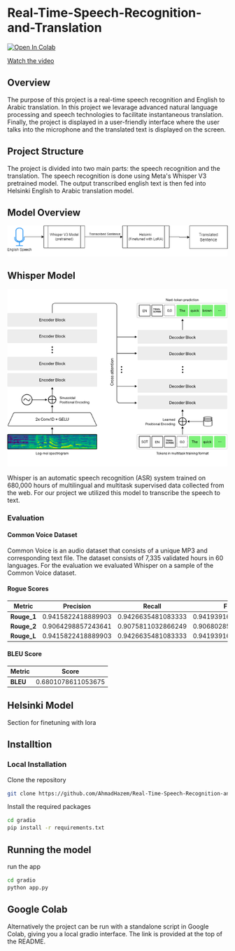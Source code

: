 # Real-Time-Speech-Recognition-and-Translation
<a href="https://colab.research.google.com/drive/1UwWVyIdiTGw7_YxSOoRCFTXZBQFmNOVz?usp=sharing">
    <img src="https://colab.research.google.com/assets/colab-badge.svg" alt="Open In Colab">
</a>

[Watch the video](Docs/demo.mp4)

## Overview
The purpose of this project is a real-time speech recognition and English to Arabic translation. In this project we levarage advanced natural language processing and speech technologies to facilitate instantaneous translation. Finally, the project is displayed in a user-friendly interface where the user talks into the microphone and the translated text is displayed on the screen.

## Project Structure
The project is divided into two main parts: the speech recognition and the translation. The speech recognition is done using Meta's Whisper V3 pretrained model. The output transcribed english text is then fed into Helsinki English to Arabic translation model. 

## Model Overview
![Model Diagram](Docs/model_overview.png)

## Whisper Model
![Whisper Model](Docs/whisper.png)


Whisper is an automatic speech recognition (ASR) system trained on 680,000 hours of multilingual and multitask supervised data collected from the web.
For our project we utilized this model to transcribe the speech to text.

### Evaluation
#### Common Voice Dataset
Common Voice is an audio dataset that consists of a unique MP3 and corresponding text file. The dataset consists of 7,335 validated hours in 60 languages.
For the evaluation we evaluated Whisper on a sample of the Common Voice dataset. 

#### Rogue Scores
| Metric       | Precision           | Recall             | F1                |
|--------------|----------------------|--------------------|-------------------|
| **Rouge_1**  | 0.9415822418889903   | 0.9426635481083333 | 0.9419391677910781|
| **Rouge_2**  | 0.9064298857243641   | 0.9075811032866249 | 0.906802859490404 |
| **Rouge_L**  | 0.9415822418889903   | 0.9426635481083333 | 0.9419391677910781|
#### BLEU Score
| Metric       | Score               |
|--------------|---------------------|
| **BLEU**     | 0.6801078611053675  |

## Helsinki Model

Section for finetuning with lora

## Installtion
### Local Installation
Clone the repository
```bash
git clone https://github.com/AhmadHazem/Real-Time-Speech-Recognition-and-Translation-.git
```
Install the required packages
```bash
cd gradio
pip install -r requirements.txt
```

## Running the model
run the app
```bash
cd gradio
python app.py
```
## Google Colab
Alternatively the project can be run with a standalone script in Google Colab, giving you a local gradio interface. The link is provided at the top of the README.


